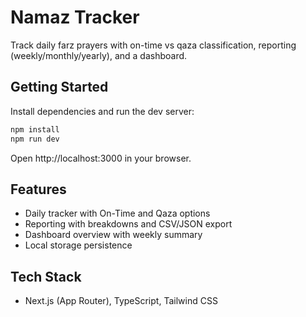 # Namaz Tracker

Track daily farz prayers with on-time vs qaza classification, reporting (weekly/monthly/yearly), and a dashboard.

## Getting Started

Install dependencies and run the dev server:

```bash
npm install
npm run dev
```

Open http://localhost:3000 in your browser.

## Features
- Daily tracker with On-Time and Qaza options
- Reporting with breakdowns and CSV/JSON export
- Dashboard overview with weekly summary
- Local storage persistence

## Tech Stack
- Next.js (App Router), TypeScript, Tailwind CSS

